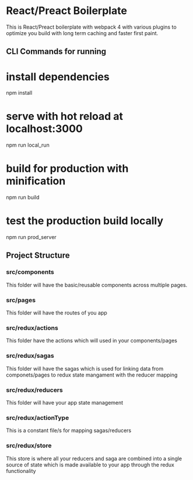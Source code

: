 # React/Preact Boilerplate
This is React/Preact boilerplate with webpack 4 with various plugins to optimize you build with long term caching and faster first paint.


## CLI Commands for running 

# install dependencies
npm install

# serve with hot reload at localhost:3000
npm run local_run

# build for production with minification
npm run build

# test the production build locally
npm run prod_server

## Project Structure

### src/components
This folder will have the basic/reusable components across multiple pages.

### src/pages
This folder will have the routes of you app

### src/redux/actions
This folder have the actions which will used in your components/pages

### src/redux/sagas
This folder will have the sagas which is used for linking data from componets/pages to redux state mangament with the reducer mapping 

### src/redux/reducers
This folder will have your app state management

### src/redux/actionType
This is a constant file/s for mapping sagas/reducers

### src/redux/store
This store is where all your reducers and saga are combined into a single source of state which is made available to your app through the redux functionality